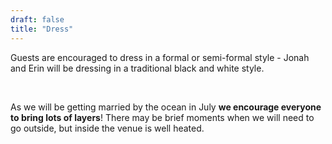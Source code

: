 ```yaml
---
draft: false
title: "Dress"
---
```


Guests are encouraged to dress in a formal or semi-formal style - Jonah and Erin will be dressing in a traditional black and white style.


<br>

As we will be getting married by the ocean in July **we encourage everyone to bring lots of layers**! There may be brief moments when we will need to go outside, but inside the venue is well heated.
